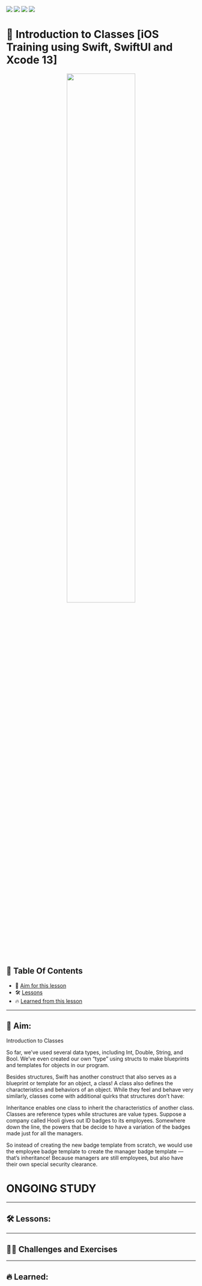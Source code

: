 <a href="https://github.com/Donard20" target="_blank"><img src="https://img.shields.io/badge/View-My%20Profile-informational?style=for-the-badge&logo=github"></a>   <a href="https://github.com/Donard20?tab=repositories" target="_blank"><img src="https://img.shields.io/badge/View-My%20Repositories-yellow?style=for-the-badge&logo=github"></a>   <a href="https://github.com/Donard20/learn-swift-codecademy" target="_blank"><img src="https://img.shields.io/badge/View-This%20Repository-green?style=for-the-badge&logo=github"></a>  <img src="https://img.shields.io/badge/View-LinkedIn-green?style=social&logo=linkedin"></a>

# 📜 Introduction to Classes [iOS Training using Swift, SwiftUI and Xcode 13]
<p align="center">
<img src="https://github.com/Donard20/learn-swift-codecademy/blob/main/11-class/badge.gif" width=60% height=60%>

## 📖 Table Of Contents
* 🚀 [Aim for this lesson](#solutions)
* 🛠️ [Lessons](#lesson)
* 🔥 [Learned from this lesson](#aim)
<!-- * 🛠️ [Problem ](#problem-statement)
* 🚀 [Solutions](#solutions) -->

---
 ## 🚀 Aim:
 
Introduction to Classes
  
So far, we’ve used several data types, including Int, Double, String, and Bool. We’ve even created our own “type” using structs to make blueprints and templates for objects in our program.

Besides structures, Swift has another construct that also serves as a blueprint or template for an object, a class! A class also defines the characteristics and behaviors of an object. While they feel and behave very similarly, classes come with additional quirks that structures don’t have:

Inheritance enables one class to inherit the characteristics of another class.
Classes are reference types while structures are value types.
Suppose a company called Hooli gives out ID badges to its employees. Somewhere down the line, the powers that be decide to have a variation of the badges made just for all the managers.

So instead of creating the new badge template from scratch, we would use the employee badge template to create the manager badge template — that’s inheritance! Because managers are still employees, but also have their own special security clearance.

# ONGOING STUDY

  
---

 ## 🛠️ Lessons:
 
<!-- - [x] ComputedPropertiesSetters.swift
- [x] Extensions.swift
- [x] LevelsOfAccess.swift
- [x] PrivateProperty.swift
- [x] PrivateSetter.swift
- [x] PropertyObservers.swift
- [x] ReadOnlyComputedProperties.swift
- [x] TypeProperties.swift
- [x] privateMethod.swift -->
 
---
 
 ## 👨‍💻 Challenges and Exercises
 
<!-- <details>
  <summary>
  Swift Bank
  </summary>
  
 
We’ll use properties and access control to build a structure that represents a secure personal bank account. We will be able to initialize the account with a password and initial deposit, make deposits, make withdrawals, and check the balance.

For our bank to remain competitive and earn lots of new customers, we will offer a cash bonus every time a user makes a deposit. Additionally, we’ll configure a property observer to let us know whenever our bank balance is set so that we can display alerts.

We’ll apply the concept of structures, private methods, property observers, and type properties.

  <p align="center">
  <img src="https://cdn.dribbble.com/users/2469324/screenshots/15676749/dribbble.gif" width=40% height=40%>
     
  <p align="center">
   <a href="https://github.com/Donard20/learn-swift-codecademy/blob/main/10-properties%20and%20access%20control/SwiftBank%20R.swift" target="_blank"><img src="https://img.shields.io/badge/Magic 8 Ball-My%20Solution-blue?style=for-the-badge&logo=github"></a>
   
   
 > This project taught me how to develop a program using different porty controls and access controls. How to secure source code using private properties and methods to prevent it for modifying to the readers. I learned more how modules, properties, methods and instances communicate to one another using structure.

 </details>
  -->
  
 ---
 
## 🔥 Learned:
  
<!-- <p align="center">
<img src="https://github.com/Donard20/learn-swift-codecademy/blob/main/IMG/Swift_FunctionBreakdownDiagram_2-13.svg" width=60% height=60%>
  -->


  
<!-- - [x] Structures are a means of modeling real life objects programmatically.
- [x] How to create a structure using the struct keyword along with properties and methods.
- [x] Structure properties are used to describe characteristics and values of
- [x] To model individual objects, we can create instances of structs which may have unique property values.
- [x] We can access and edit properties using dot notation.
- [x] If we know that most of our instances will have a specific property value, we can assign default property values inside the struct.
- [x] Using the init() method allows us to provide an instance with specific values for the structures given properties.
- [x] Even without an init() method, structs come with a default memberwise initialization method that can assign values to declared properties inside a struct.
- [x] Structures can have methods that are functions accessible to their instances.
- [x] Structures are value types, any copied struct that has its properties altered will not affect the original structure from which it was copied.
    🙌❗
 -->

